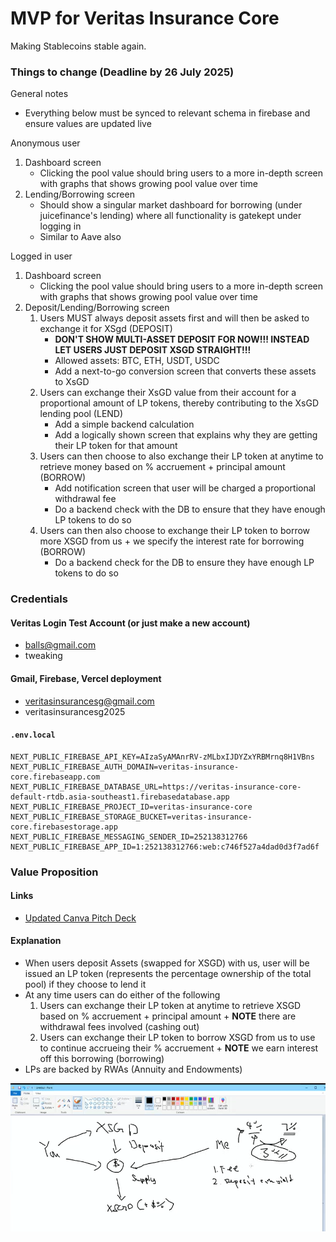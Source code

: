 # MVP for Veritas Insurance Core

Making Stablecoins stable again.

### Things to change (Deadline by 26 July 2025)

General notes

* Everything below must be synced to relevant schema in firebase and ensure values are updated live

Anonymous user

1. Dashboard screen
    * Clicking the pool value should bring users to a more in-depth screen with graphs that shows growing pool value over time
2. Lending/Borrowing screen
    * Should show a singular market dashboard for borrowing (under juicefinance's lending) where all functionality is gatekept under logging in
    * Similar to Aave also

Logged in user

1. Dashboard screen
    * Clicking the pool value should bring users to a more in-depth screen with graphs that shows growing pool value over time
2. Deposit/Lending/Borrowing screen
    1. Users MUST always deposit assets first and will then be asked to exchange it for XSgd (DEPOSIT)
        * **DON'T SHOW MULTI-ASSET DEPOSIT FOR NOW!!! INSTEAD LET USERS JUST DEPOSIT XSGD STRAIGHT!!!** 
        * Allowed assets: BTC, ETH, USDT, USDC
        * Add a next-to-go conversion screen that converts these assets to XsGD 
    2. Users can exchange their XsGD value from their account for a proportional amount of LP tokens, thereby contributing to the XsGD lending pool (LEND)
        * Add a simple backend calculation
        * Add a logically shown screen that explains why they are getting their LP token for that amount
    3. Users can then choose to also exchange their LP token at anytime to retrieve money based on % accruement + principal amount (BORROW)
        * Add notification screen that user will be charged a proportional withdrawal fee
        * Do a backend check with the DB to ensure that they have enough LP tokens to do so 
    4. Users can then also choose to exchange their LP token to borrow more XSGD from us + we specify the interest rate for borrowing (BORROW)
        * Do a backend check for the DB to ensure they have enough LP tokens to do so

### Credentials

#### Veritas Login Test Account (or just make a new account)

* balls@gmail.com
* tweaking

#### Gmail, Firebase, Vercel deployment

* veritasinsurancesg@gmail.com
* veritasinsurancesg2025

#### `.env.local`

```env
NEXT_PUBLIC_FIREBASE_API_KEY=AIzaSyAMAnrRV-zMLbxIJDYZxYRBMrnq8H1VBns
NEXT_PUBLIC_FIREBASE_AUTH_DOMAIN=veritas-insurance-core.firebaseapp.com
NEXT_PUBLIC_FIREBASE_DATABASE_URL=https://veritas-insurance-core-default-rtdb.asia-southeast1.firebasedatabase.app
NEXT_PUBLIC_FIREBASE_PROJECT_ID=veritas-insurance-core
NEXT_PUBLIC_FIREBASE_STORAGE_BUCKET=veritas-insurance-core.firebasestorage.app
NEXT_PUBLIC_FIREBASE_MESSAGING_SENDER_ID=252138312766
NEXT_PUBLIC_FIREBASE_APP_ID=1:252138312766:web:c746f527a4dad0d3f7ad6f
```

### Value Proposition

#### Links

* [Updated Canva Pitch Deck](https://www.canva.com/design/DAGsFpctDPc/3xg1_mWRvNI8-xKh4SyyeA/edit?utm_content=DAGsFpctDPc&utm_campaign=designshare&utm_medium=link2&utm_source=sharebutton)

#### Explanation

* When users deposit Assets (swapped for XSGD) with us, user will be issued an LP token (represents the percentage ownership of the total pool) if they choose to lend it
* At any time users can do either of the following
    1. Users can exchange their LP token at anytime to retrieve XSGD based on % accruement + principal amount +  **NOTE** there are withdrawal fees involved (cashing out)
    2. Users can exchange their LP token to borrow XSGD from us to use to continue accrueing their % accruement + **NOTE** we earn interest off this borrowing (borrowing)
* LPs are backed by RWAs (Annuity and Endowments)

![](./asset/reference/art.png)
